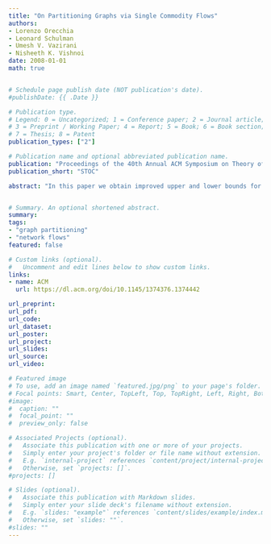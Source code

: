 ```yaml
---
title: "On Partitioning Graphs via Single Commodity Flows"
authors:
- Lorenzo Orecchia
- Leonard Schulman
- Umesh V. Vazirani
- Nisheeth K. Vishnoi
date: 2008-01-01
math: true 


# Schedule page publish date (NOT publication's date).
#publishDate: {{ .Date }}

# Publication type.
# Legend: 0 = Uncategorized; 1 = Conference paper; 2 = Journal article;
# 3 = Preprint / Working Paper; 4 = Report; 5 = Book; 6 = Book section;
# 7 = Thesis; 8 = Patent
publication_types: ["2"]

# Publication name and optional abbreviated publication name.
publication: "Proceedings of the 40th Annual ACM Symposium on Theory of Computing"
publication_short: "STOC"

abstract: "In this paper we obtain improved upper and lower bounds for the best approximation factor for Sparsest Cut achievable in the cut-matching game framework proposed in Khandekar et al. [9]. We show that this simple framework can be used to design combinatorial algorithms that achieve O(log n) approximation factor and whose running time is dominated by a poly-logarithmic number of single-commodity max-flow computations. This matches the performance of the algorithm of Arora and Kale [2]. Moreover, we also show that it is impossible to get an approximation factor of better than Ω(√log n) in the cut-matching game framework. These results suggest that the simple and concrete abstraction of the cut-matching game may be powerful enough to capture the essential features of the complexity of Sparsest Cut."


# Summary. An optional shortened abstract.
summary: 
tags:
- "graph partitioning"
- "network flows"
featured: false

# Custom links (optional).
#   Uncomment and edit lines below to show custom links.
links:
- name: ACM
  url: https://dl.acm.org/doi/10.1145/1374376.1374442

url_preprint: 
url_pdf: 
url_code:
url_dataset:
url_poster:
url_project:
url_slides:
url_source:
url_video:

# Featured image
# To use, add an image named `featured.jpg/png` to your page's folder. 
# Focal points: Smart, Center, TopLeft, Top, TopRight, Left, Right, BottomLeft, Bottom, BottomRight.
#image:
#  caption: ""
#  focal_point: ""
#  preview_only: false

# Associated Projects (optional).
#   Associate this publication with one or more of your projects.
#   Simply enter your project's folder or file name without extension.
#   E.g. `internal-project` references `content/project/internal-project/index.md`.
#   Otherwise, set `projects: []`.
#projects: []

# Slides (optional).
#   Associate this publication with Markdown slides.
#   Simply enter your slide deck's filename without extension.
#   E.g. `slides: "example"` references `content/slides/example/index.md`.
#   Otherwise, set `slides: ""`.
#slides: ""
---
```


